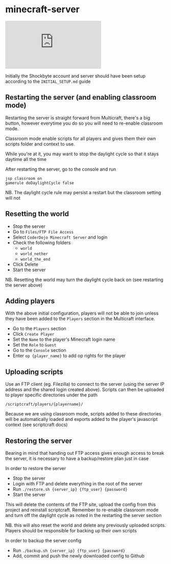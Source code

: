 # minecraft-server

![Server Status](http://mc.shockbyte.com/index.php?r=status/13446.png)

Initially the Shockbyte account and server should have been setup according to the `INITIAL_SETUP.md` guide

## Restarting the server (and enabling classroom mode)

Restarting the server is straight forward from Multicraft, there's a big button, however everytime you do so you will need to re-enable classroom mode.

Classroom mode enable scripts for all players and gives them their own scripts folder and context to use.

While you're at it, you may want to stop the daylight cycle so that it stays daytime all the time

After restarting the server, go to the console and run

```
jsp classroom on
gamerule doDaylightCycle false
```

NB. The daylight cycle rule may persist a restart but the classroom setting will not

## Resetting the world

- Stop the server
- Go to `Files/FTP File Access`
- Select `CoderDojo Minecraft Server` and login
- Check the following folders
  - `world`
  - `world_nether`
  - `world_the_end`
- Click Delete
- Start the server

NB. Resetting the world may turn the daylight cycle back on (see restarting the server above)

## Adding players

With the above initial configuration, players will not be able to join unless they have been added to the `Players` section in the Multicraft interface.

- Go to the `Players` section
- Click `Create Player`
- Set the `Name` to the player's Minecraft login name
- Set the `Role` to `Guest`
- Go to the `Console` section
- Enter `op {player_name}` to add op rights for the player

## Uploading scripts

Use an FTP client (eg. Filezilla) to connect to the server (using the server IP address and the shared login created above). Scripts can then be uploaded to player specific directories under the path

```
/scriptcraft/players/{playername}/
```

Because we are using classroom mode, scripts added to these directories will be automatically loaded and exports added to the player's javascript context (see scriptcraft docs)

## Restoring the server

Bearing in mind that handing out FTP access gives enough access to break the server, it is necessary to have a backup/restore plan just in case

In order to restore the server

- Stop the server
- Login with FTP and delete everything in the root of the server
- Run `./restore.sh {server_ip} {ftp_user} {password}`
- Start the server

This will delete the contents of the FTP site, upload the config from this project and reinstall scriptcraft. Remember to re-enable classroom mode and turn off the daylight cycle as noted in the restarting the server section

NB. this will also reset the world and delete any previously uploaded scripts. Players should be responsible for backing up their own scripts

In order to backup the server config

- Run `./backup.sh {server_ip} {ftp_user} {password}`
- Add, commit and push the newly downloaded config to Github
